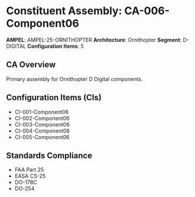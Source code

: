 # Constituent Assembly: CA-006-Component06

**AMPEL**: AMPEL-25-ORNITHOPTER
**Architecture**: Ornithopter
**Segment**: D-DIGITAL
**Configuration Items**: 5

## CA Overview
Primary assembly for Ornithopter D Digital components.

## Configuration Items (CIs)
- CI-001-Component06
- CI-002-Component06
- CI-003-Component06
- CI-004-Component06
- CI-005-Component06

## Standards Compliance
- FAA Part 25
- EASA CS-25
- DO-178C
- DO-254
